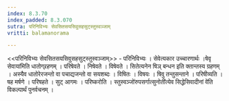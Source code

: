 ```yaml
---
index: 8.3.70
index_padded: 8.3.070
sutra: परिनिविभ्यः सेवसितसयसिवुसहसुट्स्तुस्वञ्जाम्
vritti: balamanorama

---
```

<<परिनिविभ्यः सेवसितसयसिवुसहसुट्स्तुस्वञ्जाम्>> - परिनिविभ्यः । सेवेत्यकार उच्चारणार्थः ।षेवृ सेवाया॑मिति धातोग्र्रहणम् । परिषेवते । निषेवते । विषेवते । सितेत्यनेन षिञ् बन्धन इति क्तान्तस्य ग्रहणम् । अस्यैव धातोरेरजन्तो वा पचाद्यजन्तो वा सयशब्दः । विषितः । विषयः । षिवु तन्तुसन्ताने । परिषीव्यति । षह मर्षणे । परिषहते । सुट् आगमः । परिष्करोति । स्तुस्वञ्जो॑रुपसर्गात्सुनोती॑त्येव सिद्धेसिवादीनां वे॑ति विकल्पार्थं पुनर्वचनम् ।